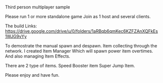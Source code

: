 Third person multiplayer sample

Please run 1 or more standalone game
Join as 1 host and several clients.

The build Links:
https://drive.google.com/drive/u/0/folders/1aRBqb6qmKec6KZFZAnXQFkEs1WJG9vYy


To demostrate the manual spawn and despawn. Item collecting through the network.
I created Item Manager Which will spawn power item overtimes.
And also managing Item Effects.

There are 2 type of items.
Speed Booster item
Super Jump Item.

Please enjoy and have fun.
